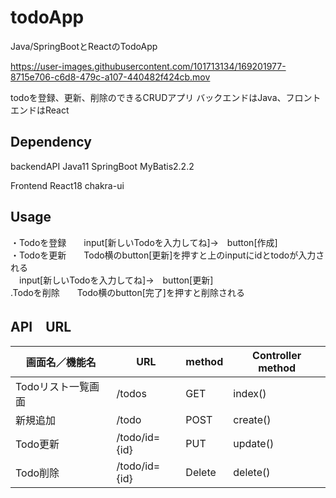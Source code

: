 # todoApp
Java/SpringBootとReactのTodoApp

https://user-images.githubusercontent.com/101713134/169201977-8715e706-c6d8-479c-a107-440482f424cb.mov

todoを登録、更新、削除のできるCRUDアプリ
バックエンドはJava、フロントエンドはReact

## Dependency
backendAPI
Java11
SpringBoot
MyBatis2.2.2

Frontend
React18
chakra-ui

## Usage
・Todoを登録　　input[新しいTodoを入力してね]→　button[作成]<br>
・Todoを更新　　Todo横のbutton[更新]を押すと上のinputにidとtodoが入力される<br>
　input[新しいTodoを入力してね]→　button[更新]<br>
.Todoを削除　　Todo横のbutton[完了]を押すと削除される

## API　URL
| 画面名／機能名 | URL | method | Controller method | 
| ------------ | ------------- | ------------- | ------------- | 
| Todoリスト一覧画面 | /todos | GET | index() | 
| 新規追加 | /todo | POST | create() | 
| Todo更新 | /todo/id={id} | PUT | update() | 
| Todo削除 | /todo/id={id} | Delete | delete() | 
